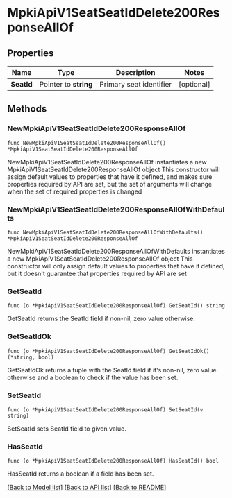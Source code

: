 # MpkiApiV1SeatSeatIdDelete200ResponseAllOf

## Properties

Name | Type | Description | Notes
------------ | ------------- | ------------- | -------------
**SeatId** | Pointer to **string** | Primary seat identifier | [optional] 

## Methods

### NewMpkiApiV1SeatSeatIdDelete200ResponseAllOf

`func NewMpkiApiV1SeatSeatIdDelete200ResponseAllOf() *MpkiApiV1SeatSeatIdDelete200ResponseAllOf`

NewMpkiApiV1SeatSeatIdDelete200ResponseAllOf instantiates a new MpkiApiV1SeatSeatIdDelete200ResponseAllOf object
This constructor will assign default values to properties that have it defined,
and makes sure properties required by API are set, but the set of arguments
will change when the set of required properties is changed

### NewMpkiApiV1SeatSeatIdDelete200ResponseAllOfWithDefaults

`func NewMpkiApiV1SeatSeatIdDelete200ResponseAllOfWithDefaults() *MpkiApiV1SeatSeatIdDelete200ResponseAllOf`

NewMpkiApiV1SeatSeatIdDelete200ResponseAllOfWithDefaults instantiates a new MpkiApiV1SeatSeatIdDelete200ResponseAllOf object
This constructor will only assign default values to properties that have it defined,
but it doesn't guarantee that properties required by API are set

### GetSeatId

`func (o *MpkiApiV1SeatSeatIdDelete200ResponseAllOf) GetSeatId() string`

GetSeatId returns the SeatId field if non-nil, zero value otherwise.

### GetSeatIdOk

`func (o *MpkiApiV1SeatSeatIdDelete200ResponseAllOf) GetSeatIdOk() (*string, bool)`

GetSeatIdOk returns a tuple with the SeatId field if it's non-nil, zero value otherwise
and a boolean to check if the value has been set.

### SetSeatId

`func (o *MpkiApiV1SeatSeatIdDelete200ResponseAllOf) SetSeatId(v string)`

SetSeatId sets SeatId field to given value.

### HasSeatId

`func (o *MpkiApiV1SeatSeatIdDelete200ResponseAllOf) HasSeatId() bool`

HasSeatId returns a boolean if a field has been set.


[[Back to Model list]](../README.md#documentation-for-models) [[Back to API list]](../README.md#documentation-for-api-endpoints) [[Back to README]](../README.md)


